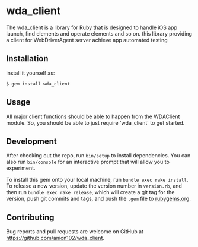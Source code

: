# wda_client
The wda_client is a library for Ruby that is designed to handle iOS app launch, find elements and operate elements and so on. 
this library providing a client for WebDriverAgent server achieve app automated testing

## Installation
install it yourself as:

    $ gem install wda_client

## Usage

All major client functions should be able to happen from the WDAClient module. So, you should be able to just require 'wda_client' to get started.

## Development

After checking out the repo, run `bin/setup` to install dependencies. You can also run `bin/console` for an interactive prompt that will allow you to experiment.

To install this gem onto your local machine, run `bundle exec rake install`. To release a new version, update the version number in `version.rb`, and then run `bundle exec rake release`, which will create a git tag for the version, push git commits and tags, and push the `.gem` file to [rubygems.org](https://rubygems.org).

## Contributing

Bug reports and pull requests are welcome on GitHub at https://github.com/anion102/wda_client.

